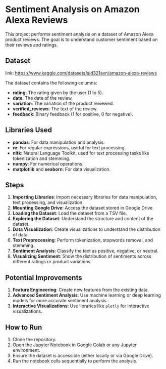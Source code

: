 # Sentiment Analysis on Amazon Alexa Reviews

This project performs sentiment analysis on a dataset of Amazon Alexa product reviews. The goal is to understand customer sentiment based on their reviews and ratings.

## Dataset
link: https://www.kaggle.com/datasets/sid321axn/amazon-alexa-reviews

The dataset contains the following columns:
- **rating**: The rating given by the user (1 to 5).
- **date**: The date of the review.
- **variation**: The variation of the product reviewed.
- **verified_reviews**: The text of the review.
- **feedback**: Binary feedback (1 for positive, 0 for negative).

## Libraries Used

- **pandas**: For data manipulation and analysis.
- **re**: For regular expressions, useful for text processing.
- **nltk**: Natural Language Toolkit, used for text processing tasks like tokenization and stemming.
- **numpy**: For numerical operations.
- **matplotlib** and **seaborn**: For data visualization.

## Steps

1. **Importing Libraries**: Import necessary libraries for data manipulation, text processing, and visualization.
2. **Mounting Google Drive**: Access the dataset stored in Google Drive.
3. **Loading the Dataset**: Load the dataset from a TSV file.
4. **Exploring the Dataset**: Understand the structure and content of the dataset.
5. **Data Visualization**: Create visualizations to understand the distribution of data.
6. **Text Preprocessing**: Perform tokenization, stopwords removal, and stemming.
7. **Sentiment Analysis**: Classify the text as positive, negative, or neutral.
8. **Visualizing Sentiment**: Show the distribution of sentiments across different ratings or product variations.

## Potential Improvements

1. **Feature Engineering**: Create new features from the existing data.
2. **Advanced Sentiment Analysis**: Use machine learning or deep learning models for more accurate sentiment analysis.
3. **Interactive Visualizations**: Use libraries like `plotly` for interactive visualizations.

## How to Run

1. Clone the repository.
2. Open the Jupyter Notebook in Google Colab or any Jupyter environment.
3. Ensure the dataset is accessible (either locally or via Google Drive).
4. Run the notebook cells sequentially to perform the analysis.
